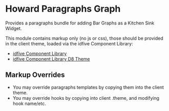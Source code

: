 # Howard Paragraphs Graph 

Provides a paragraphs bundle for adding Bar Graphs  as a Kitchen Sink Widget.

This module contains markup only (no js or css), those should be provided in the client theme, loaded via the idfive Component Library:

 - [idfive Component Library](https://bitbucket.org/idfivellc/idfive-component-library)
 - [idfive Component Library D8 Theme](https://bitbucket.org/idfivellc/idfive-component-library-d8-theme)


## Markup Overrides

- You may override paragraphs templates by copying them into the client theme.
- You may override hooks by copying into client .theme, and modifying hook name/etc.
